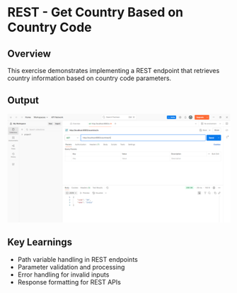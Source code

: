 # REST - Get Country Based on Country Code

## Overview
This exercise demonstrates implementing a REST endpoint that retrieves country information based on country code parameters.

## Output
![Get Country by Code Output](output.png)

## Key Learnings
- Path variable handling in REST endpoints
- Parameter validation and processing
- Error handling for invalid inputs
- Response formatting for REST APIs
